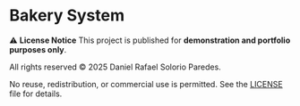 # Bakery System

⚠️ **License Notice**
This project is published for **demonstration and portfolio purposes only**.

All rights reserved © 2025 Daniel Rafael Solorio Paredes.

No reuse, redistribution, or commercial use is permitted. See the [LICENSE](./LICENSE) file for details.
